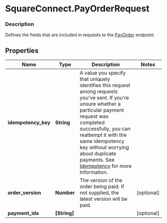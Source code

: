 # SquareConnect.PayOrderRequest

### Description

Defines the fields that are included in requests to the [PayOrder](#endpoint-payorder) endpoint.

## Properties
Name | Type | Description | Notes
------------ | ------------- | ------------- | -------------
**idempotency_key** | **String** | A value you specify that uniquely identifies this request among requests you&#39;ve sent. If you&#39;re unsure whether a particular payment request was completed successfully, you can reattempt it with the same idempotency key without worrying about duplicate payments.  See [Idempotency](/working-with-apis/idempotency) for more information. | 
**order_version** | **Number** | The version of the order being paid. If not supplied, the latest version will be paid. | [optional] 
**payment_ids** | **[String]** |  | [optional] 


